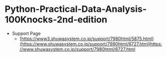# Python-Practical-Data-Analysis-100Knocks-2nd-edition

- Support Page
    - [https://www3.shuwasystem.co.jp/support/7980html/5875.html](https://www.shuwasystem.co.jp/support/7980html/6727.html)https://www.shuwasystem.co.jp/support/7980html/6727.html

